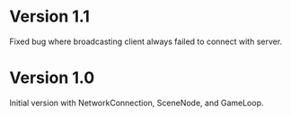 
# Version 1.1

Fixed bug where broadcasting client always failed to connect with server.

# Version 1.0

Initial version with NetworkConnection, SceneNode, and GameLoop.
